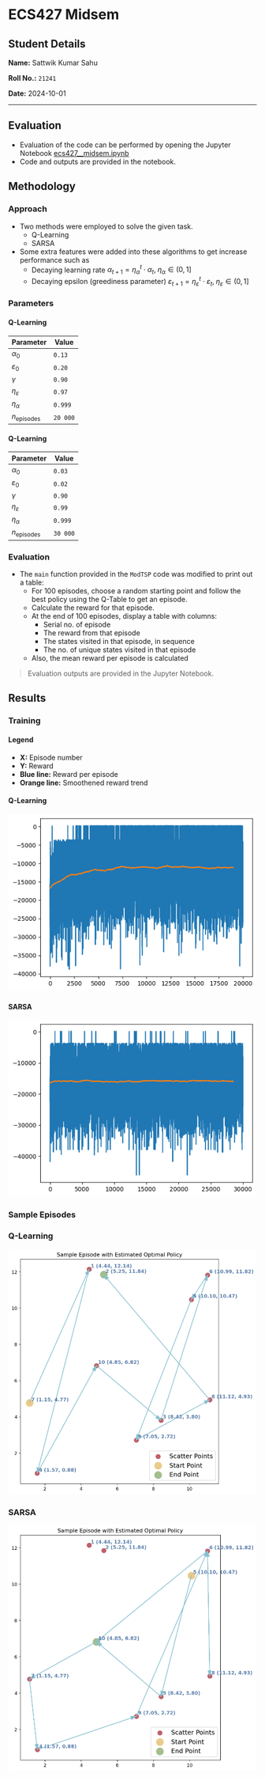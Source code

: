 # ECS427 Midsem

## Student Details

**Name:** Sattwik Kumar Sahu

**Roll No.:** `21241`

**Date:** 2024-10-01

---

## Evaluation

- Evaluation of the code can be performed by opening the Jupyter Notebook [ecs427\_\_midsem.ipynb](https://github.com/MOONLABIISERB/marl-ecs-course/blob/6c14fdd99946814044e39658d9fdb852dcb15949/assignments/midsem/ecs427__midsem.ipynb)
- Code and outputs are provided in the notebook.

## Methodology

### Approach

- Two methods were employed to solve the given task.
  - Q-Learning
  - SARSA
- Some extra features were added into these algorithms to get increase performance such as
  - Decaying learning rate $\alpha_{t + 1} = \eta_{\alpha}^{t} \cdot \alpha_t,\; \eta_{\alpha} \in (0, 1]$
  - Decaying epsilon (greediness parameter) $\varepsilon_{t + 1} = \eta_{\varepsilon}^{t} \cdot \varepsilon_t,\; \eta_{\varepsilon} \in (0, 1]$

### Parameters

#### Q-Learning

| Parameter             | Value    |
| --------------------- | -------- |
| $\alpha_{0}$          | `0.13`   |
| $\varepsilon_{0}$     | `0.20`   |
| $\gamma$              | `0.90`   |
| $\eta_{\varepsilon}$  | `0.97`   |
| $\eta_{\alpha}$       | `0.999`  |
| $n_{\text{episodes}}$ | `20 000` |

#### Q-Learning

| Parameter             | Value    |
| --------------------- | -------- |
| $\alpha_{0}$          | `0.03`   |
| $\varepsilon_{0}$     | `0.02`   |
| $\gamma$              | `0.90`   |
| $\eta_{\varepsilon}$  | `0.99`   |
| $\eta_{\alpha}$       | `0.999`  |
| $n_{\text{episodes}}$ | `30 000` |

### Evaluation

- The `main` function provided in the `ModTSP` code was modified to print out a table:
  - For 100 episodes, choose a random starting point and follow the best policy using the Q-Table to get an episode.
  - Calculate the reward for that episode.
  - At the end of 100 episodes, display a table with columns:
    - Serial no. of episode
    - The reward from that episode
    - The states visited in that episode, in sequence
    - The no. of unique states visited in that episode
  - Also, the mean reward per episode is calculated

> Evaluation outputs are provided in the Jupyter Notebook.

## Results

### Training

#### Legend

- **X:** Episode number
- **Y:** Reward
- **Blue line:** Reward per episode
- **Orange line:** Smoothened reward trend

#### Q-Learning

![Q-Learning Results](res__q-learning.png)

#### SARSA

![SARSA Results](res__sarsa.png)

### Sample Episodes

### Q-Learning

![Q-Learning Sample Episode](res__q-learning_sample.png)

### SARSA

![SARSA Sample Episode](res__sarsa_sample.png)
